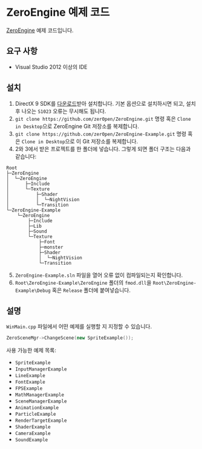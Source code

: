 ZeroEngine 예제 코드
=================

[ZeroEngine](https://github.com/zer0pen/ZeroEngine) 예제 코드입니다.

## 요구 사항
  - Visual Studio 2012 이상의 IDE

## 설치
  1. DirectX 9 SDK를 [다운로드](https://www.microsoft.com/en-us/download/confirmation.aspx?id=6812)받아 설치합니다. 기본 옵션으로 설치하시면 되고, 설치 후 나오는 `S1023` 오류는 무시해도 됩니다.
  2. `git clone https://github.com/zer0pen/ZeroEngine.git` 명령 혹은 `Clone in Desktop`으로 ZeroEngine Git 저장소를 복제합니다.
  3. `git clone https://github.com/zer0pen/ZeroEngine-Example.git` 명령 혹은 `Clone in Desktop`으로 이 Git 저장소를 복제합니다.
  4. 2와 3에서 받은 프로젝트를 한 폴더에 넣습니다. 그렇게 되면 폴더 구조는 다음과 같습니다:
```
Root
├─ZeroEngine
│  └─ZeroEngine
│      ├─Include
│      └─Texture
│          ├─Shader
│          │  └─NightVision
│          └─Transition
└─ZeroEngine-Example
    └─ZeroEngine
        ├─Include
        ├─Lib
        ├─Sound
        └─Texture
            ├─Font
            ├─monster
            ├─Shader
            │  └─NightVision
            └─Transition
```
  5. `ZeroEngine-Example.sln` 파일을 열어 오류 없이 컴파일되는지 확인합니다.
  6. `Root\ZeroEngine-Example\ZeroEngine` 폴더의 `fmod.dll`을 `Root\ZeroEngine-Example\Debug` 혹은 `Release` 폴더에 붙여넣습니다.

## 설명
`WinMain.cpp` 파일에서 어떤 예제를 실행할 지 지정할 수 있습니다.
```C++
ZeroSceneMgr->ChangeScene(new SpriteExample());
```
사용 가능한 예제 목록:
  - `SpriteExample`
  - `InputManagerExample`
  - `LineExample`
  - `FontExample`
  - `FPSExample`
  - `MathManagerExample`
  - `SceneManagerExample`
  - `AnimationExample`
  - `ParticleExample`
  - `RenderTargetExample`
  - `ShaderExample`
  - `CameraExample`
  - `SoundExample`
